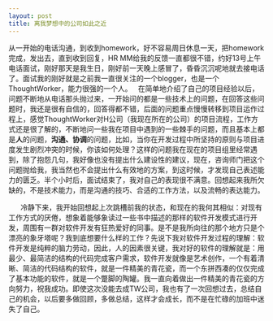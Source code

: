 ```yaml
---
layout: post
title: 离我梦想中的公司如此之近
---
```

<p>从一开始的电话沟通，到收到homework，好不容易周日休息一天，把homework完成，发出去，直到收到回复，HR MM给我的反馈一直都很不错，约好13号上午电话面试，刚好那天是我生日，刚好前一天晚上感冒了，昏昏沉沉呢地就去接电话了。面试我的刚好就是之前我一直很关注的一个blogger，也是一个ThoughtWorker，能力很强的一个人。<span style="white-space:pre">	</span>在简单地介绍了自己的项目经验以后，问题不断地从电话那头抛过来，一开始问的都是一些技术上的问题，在回答这些问题时，我还是很有自信的，回答得都不错，后面的问题重点慢慢转移到项目运作过程上，感觉ThoughtWorker对H公司（我现在所在的公司）的项目流程，工作方式还是很了解的，不断地问一些我在项目中遇到的一些棘手的问题，而且基本上都是<strong>人</strong>的问题，<strong>沟通、协调</strong>的问题，比如，当你在开发过程中所坚持的原则与项目进度发生剧烈冲突的时候，你该如何处理？这样的问题我在现在的项目组里经常遇到，除了抱怨几句，我好像也没有提出什么建设性的建议，现在，咨询师门把这个问题抛给我，我当然也不会提出什么有效地的方案，到这时候，才发现自己表述能力的匮乏。半个小时后，面试结束了，我对自己的表现很不满意。回想起来我所欠缺的，不是技术能力，而是沟通的技巧、合适的工作方法，以及流畅的表达能力。</p>
<p>&nbsp;&nbsp;&nbsp;&nbsp;&nbsp; 冷静下来，我开始回想起上次跳槽前我的状态，和现在的我何其相似：对现有工作方式的厌倦，想象着能够象读过一些书中描述的那样的软件开发模式进行开发，周围有一群对软件开发有狂热爱好的同事。是不是我所向往的那个地方只是个漂亮的象牙塔呢？我到底想要什么样的工作？先说下我对软件开发过程的理解：软件开发是纯粹的脑力劳动，因此，人的因素很关键，我对好的软件的理解就是：用最少、最简洁的结构的代码完成客户需求，软件开发就像是艺术创作，一个有着清晰、简洁的代码结构的软件，就是一件精美的青花瓷，而一个东拼西凑的仅仅完成了基本功能的软件，就是一个蹩脚的陶罐。我一直向着做出一件精美的青花瓷的方向努力，祝我成功。即使这次没能去成TW公司，我也有了一次回想过去，总结自己的机会，以后要多做回顾，多做总结，这样才会成长，而不是在忙碌的加班中迷失了自己。</p>
